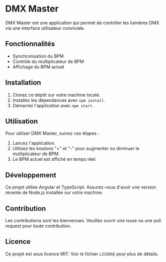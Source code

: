 # DMX Master

DMX Master est une application qui permet de contrôler les lumières DMX via une interface utilisateur conviviale.

## Fonctionnalités

- Synchronisation du BPM
- Contrôle du multiplicateur de BPM
- Affichage du BPM actuel

## Installation

1. Clonez ce dépôt sur votre machine locale.
2. Installez les dépendances avec `npm install`.
3. Démarrez l'application avec `npm start`.

## Utilisation

Pour utiliser DMX Master, suivez ces étapes :

1. Lancez l'application.
2. Utilisez les boutons "+" et "-" pour augmenter ou diminuer le multiplicateur de BPM.
3. Le BPM actuel est affiché en temps réel.

## Développement

Ce projet utilise Angular et TypeScript. Assurez-vous d'avoir une version récente de Node.js installée sur votre machine.

## Contribution

Les contributions sont les bienvenues. Veuillez ouvrir une issue ou une pull request pour toute contribution.

## Licence

Ce projet est sous licence MIT. Voir le fichier `LICENSE` pour plus de détails.
